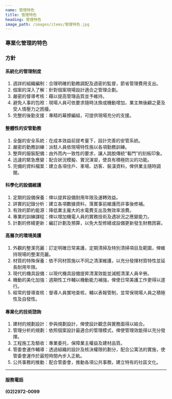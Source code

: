 ```yaml
---
name: 管理特色
title: 管理特色
heading: 管理特色
image_path: /images/items/管理特色.jpg
---
```


### 專業化管理的特色

### 方針

#### 系統化的管理制度

1. 週詳的組織編制：合理明確的勤務調配及週密的監督，節省管理費用支出。
2. 個案的深入了解：針對個案現場設計適合之管理企劃。
3. 嚴密的督導考核：藉以提高管理品質並予維持。
4. 避免人事的包袱：現場人員可依要求隨時汰換或機動增加，業主無後顧之憂及受人情壓力之困擾。
5. 完整的後勤支援：專精的幕撩編組，可提供現場充分的支援。

#### 整體性的安管勤務

1. 全盤的安全系統：在成本效益前提考量下，設計完善的安管系統。
2. 嚴密的勤務訓練：派駐人員依現場特性施以各項勤務訓練。
3. 整齊的服裝配備：由外而內一致性的要求，讓人跳脫傳統“看門”的刻板印象。
4. 迅速的緊急應變：配合狀況模擬、實況演習，使具有積極防災的功能。
5. 完備的資料檔案：建立各項住戶、車場、訪客、裝潢資料，俾供業主隨時調閱。

#### 科學化的設備維護

1. 定期的設備保養：俾以提昇設備耐用年限及運轉效益。
2. 詳實的記錄分析：建立各項數據資料，落實事前維護而非事後修補。
3. 有效的節約能源：降低業主龐大的水電費支出及無效率浪費。
4. 專業的訓練課程：俾以增加機電人員的實務技術及遇狀況之應變能力。
5. 計劃的修繕更新：編訂計劃及預算，以免大型修繕或設備更新發生財務困窘。

#### 高層次的環境美護

1. 外觀的整潔亮麗：訂定明確日常美護，定期清掃及特別清掃項目及範圍，俾維持現場的整潔亮麗。
2. 材質的特殊保養：依不同材質施以不同之清潔維護，以充分發揮材質特性並延長耐用年限。
3. 現代的機具設備：以現代機具設備提昇清潔效能並減輕清潔人員辛勞。
4. 機動的美化加強：週期性工作輔以機動能力補強，俾使日常美護工作更得以遂行。
5. 經常的督導查核：督導人員實地查核，輔以表報管制，並常保現場人員之積極性及自發性。

#### 專業化的技術諮詢

1. 建材的規劃設計：參與規劃設計，俾使設計觀念與實務面得以結合。
2. 管理分析的規劃：依照個案設計最適合的管理模式，俾使管理效能得以充分發揮。
3. 工程施工及驗收：專業委托，保障業主權益及建材品質。
4. 管委會運作輔導：透過組織的設計及核決權限的劃分，配合公寓法的實施，使管委會運作於最短時間內步入正軌。
5. 公共事務的推動：配合管委會，推動各項公共事務，建立特有的社區文化。

---

#### 服務電話

#### (02)2972-0099
